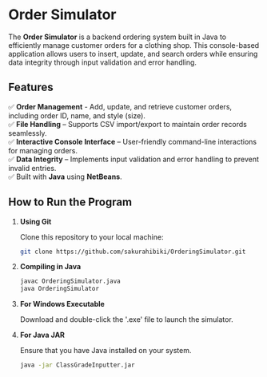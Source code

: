 # Order Simulator

The **Order Simulator** is a backend ordering system built in Java to efficiently manage customer orders for a clothing shop. This console-based application allows users to insert, update, and search orders while ensuring data integrity through input validation and error handling.

## Features

✅ **Order Management** - Add, update, and retrieve customer orders, including order ID, name, and style (size).  
✅ **File Handling** – Supports CSV import/export to maintain order records seamlessly.    
✅ **Interactive Console Interface** – User-friendly command-line interactions for managing orders.  
✅ **Data Integrity** – Implements input validation and error handling to prevent invalid entries.  
✅ Built with **Java** using **NetBeans**.  

## How to Run the Program

1. **Using Git**

    Clone this repository to your local machine:
    ```bash
    git clone https://github.com/sakurahibiki/OrderingSimulator.git
    ```
2. **Compiling in Java**
    ```bash
    javac OrderingSimulator.java
    java OrderingSimulator
    ```

3. **For Windows Executable**

    Download and double-click the '.exe' file to launch the simulator.
4. **For Java JAR**

    Ensure that you have Java installed on your system.
    ```bash
    java -jar ClassGradeInputter.jar
    ```